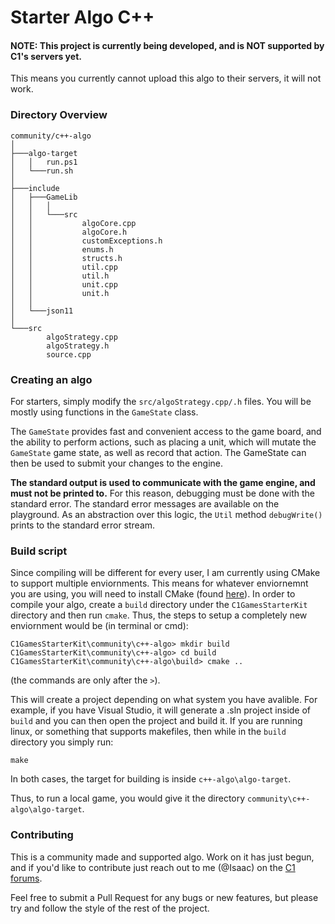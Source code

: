 # Starter Algo C++

#### NOTE: This project is currently being developed, and is NOT supported by C1's servers yet.
This means you currently cannot upload this algo to their servers, it will not work.

### Directory Overview

```
community/c++-algo
│
├───algo-target
│   │   run.ps1
│   └───run.sh
│
├───include
│   ├───GameLib
│   │   │
│   │   └───src
│   │           algoCore.cpp
│   │           algoCore.h
│   │           customExceptions.h
│   │           enums.h
│   │           structs.h
│   │           util.cpp
│   │           util.h
│   │           unit.cpp
│   │           unit.h
│   │
│   └───json11
│
└───src
        algoStrategy.cpp
        algoStrategy.h
        source.cpp
```
    
### Creating an algo

For starters, simply modify the `src/algoStrategy.cpp/.h` files. You will be mostly using functions in the `GameState` class.

The `GameState` provides fast and convenient access to the game board, and the ability to perform actions, such as placing a 
unit, which will mutate the `GameState` game state, as well as record that action. The GameState can then be used to submit your changes to the engine.

**The standard output is used to communicate with the game engine, and must not be printed to.**
For this reason, debugging must be done with the standard error. The standard error messages are 
available on the playground. As an abstraction over this logic, the `Util` method `debugWrite()` prints to the standard error stream.

### Build script

Since compiling will be different for every user, I am currently using CMake to support multiple enviornments.
This means for whatever enviornemnt you are using, you will need to install CMake (found [here](https://cmake.org/download/)).
In order to compile your algo, create a `build` directory under the `C1GamesStarterKit` directory and then run `cmake`.
Thus, the steps to setup a completely new enviornment would be (in terminal or cmd):
```
C1GamesStarterKit\community\c++-algo> mkdir build
C1GamesStarterKit\community\c++-algo> cd build
C1GamesStarterKit\community\c++-algo\build> cmake ..
```
(the commands are only after the `>`).

This will create a project depending on what system you have avalible.
For example, if you have Visual Studio, it will generate a .sln project inside of `build` and you can then open
the project and build it.
If you are running linux, or something that supports makefiles, then while in the `build` directory you simply run:
```
make
```

In both cases, the target for building is inside `c++-algo\algo-target`.

Thus, to run a local game, you would give it the directory `community\c++-algo\algo-target`.

### Contributing

This is a community made and supported algo. Work on it has just begun, and if you'd like to contribute
just reach out to me (@Isaac) on the [C1 forums](https://forum.c1games.com/).

Feel free to submit a Pull Request for any bugs or new features, but please try and follow the style of the rest of the project.
